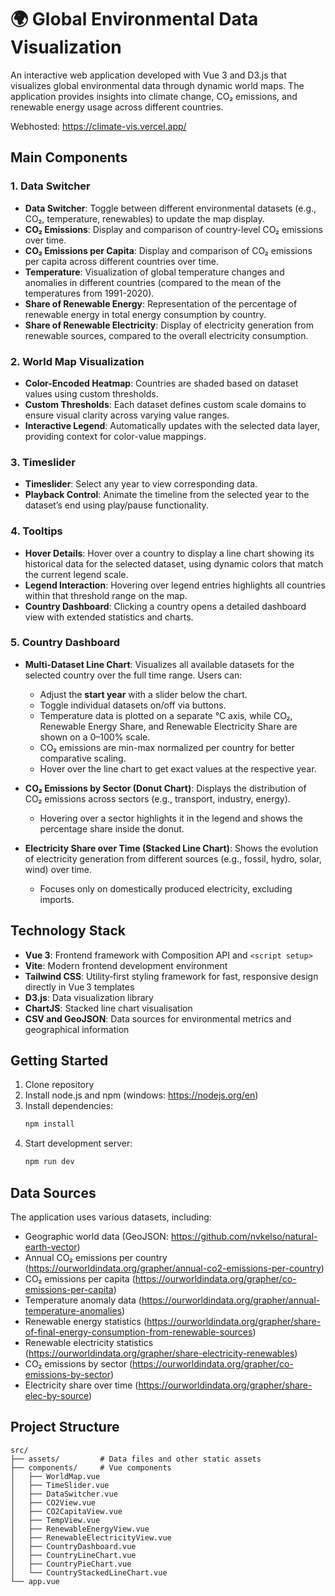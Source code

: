 # 🌍 Global Environmental Data Visualization

An interactive web application developed with Vue 3 and D3.js that visualizes global environmental data through dynamic world maps. The application provides insights into climate change, CO₂ emissions, and renewable energy usage across different countries.

Webhosted: https://climate-vis.vercel.app/

## Main Components

### 1. Data Switcher
   - **Data Switcher**: Toggle between different environmental datasets (e.g., CO₂, temperature, renewables) to update the map display.
   - **CO₂ Emissions**: Display and comparison of country-level CO₂ emissions over time.
   - **CO₂ Emissions per Capita**: Display and comparison of CO₂ emissions per capita across different countries over time.
   - **Temperature**: Visualization of global temperature changes and anomalies in different countries (compared to the mean of the temperatures from 1991-2020).
   - **Share of Renewable Energy**: Representation of the percentage of renewable energy in total energy consumption by country.
   - **Share of Renewable Electricity**: Display of electricity generation from renewable sources, compared to the overall electricity consumption.

### 2. World Map Visualization  
- **Color-Encoded Heatmap**: Countries are shaded based on dataset values using custom thresholds.  
- **Custom Thresholds**: Each dataset defines custom scale domains to ensure visual clarity across varying value ranges.
- **Interactive Legend**: Automatically updates with the selected data layer, providing context for color-value mappings.

### 3. Timeslider  
   - **Timeslider**: Select any year to view corresponding data.
   - **Playback Control**: Animate the timeline from the selected year to the dataset’s end using play/pause functionality.

### 4. Tooltips  
- **Hover Details**: Hover over a country to display a line chart showing its historical data for the selected dataset, using dynamic colors that match the current legend scale.
- **Legend Interaction**: Hovering over legend entries highlights all countries within that threshold range on the map.
- **Country Dashboard**: Clicking a country opens a detailed dashboard view with extended statistics and charts.

### 5. Country Dashboard

- **Multi-Dataset Line Chart**: Visualizes all available datasets for the selected country over the full time range. Users can:
  - Adjust the **start year** with a slider below the chart.
  - Toggle individual datasets on/off via buttons.
  - Temperature data is plotted on a separate °C axis, while CO₂, Renewable Energy Share, and Renewable Electricity Share are shown on a 0–100% scale.  
  - CO₂ emissions are min-max normalized per country for better comparative scaling.
  - Hover over the line chart to get exact values at the respective year.

- **CO₂ Emissions by Sector (Donut Chart)**: Displays the distribution of CO₂ emissions across sectors (e.g., transport, industry, energy).  
  - Hovering over a sector highlights it in the legend and shows the percentage share inside the donut.

- **Electricity Share over Time (Stacked Line Chart)**: Shows the evolution of electricity generation from different sources (e.g., fossil, hydro, solar, wind) over time.  
  - Focuses only on domestically produced electricity, excluding imports.

## Technology Stack

- **Vue 3**: Frontend framework with Composition API and `<script setup>`
- **Vite**: Modern frontend development environment
- **Tailwind CSS**: Utility‑first styling framework for fast, responsive design directly in Vue 3 templates 
- **D3.js**: Data visualization library
- **ChartJS**: Stacked line chart visualisation
- **CSV and GeoJSON**: Data sources for environmental metrics and geographical information

## Getting Started

1. Clone repository
2. Install node.js and npm (windows: https://nodejs.org/en)
4. Install dependencies:
   ```bash
   npm install
   ```
5. Start development server:
   ```bash
   npm run dev
   ```

## Data Sources

The application uses various datasets, including:
- Geographic world data (GeoJSON: https://github.com/nvkelso/natural-earth-vector)
- Annual CO₂ emissions per country (https://ourworldindata.org/grapher/annual-co2-emissions-per-country)
- CO₂ emissions per capita (https://ourworldindata.org/grapher/co-emissions-per-capita)
- Temperature anomaly data (https://ourworldindata.org/grapher/annual-temperature-anomalies)
- Renewable energy statistics (https://ourworldindata.org/grapher/share-of-final-energy-consumption-from-renewable-sources)
- Renewable electricity statistics (https://ourworldindata.org/grapher/share-electricity-renewables)
- CO₂ emissions by sector (https://ourworldindata.org/grapher/co-emissions-by-sector)
- Electricity share over time (https://ourworldindata.org/grapher/share-elec-by-source)

## Project Structure

```
src/
├── assets/         # Data files and other static assets
├── components/     # Vue components
│   ├── WorldMap.vue
│   ├── TimeSlider.vue
│   ├── DataSwitcher.vue
│   ├── CO2View.vue
│   ├── CO2CapitaView.vue
│   ├── TempView.vue
│   ├── RenewableEnergyView.vue
│   ├── RenewableElectricityView.vue
│   ├── CountryDashboard.vue
│   ├── CountryLineChart.vue
│   ├── CountryPieChart.vue
│   └── CountryStackedLineChart.vue
└── app.vue
```
